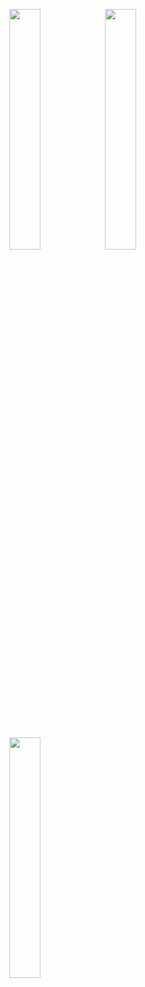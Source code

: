 <p float="left">
  <img src="https://github.com/muhammedconger/muhammedconger/blob/main/readme.gif" width="33%" height="33%">
  <img src="https://github.com/muhammedconger/muhammedconger/blob/main/readme.jpg" width="33%" height="33%">
  <img src="https://github.com/muhammedconger/muhammedconger/blob/main/readme.gif" width="33%" height="33%">
</p>
